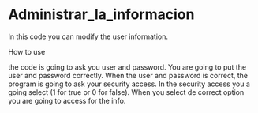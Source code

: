 # Administrar_la_informacion

In this code you can modify the user information.

How to use 

the code is going to ask you user and password.
You are going to put the user and password correctly.
When the user and password is correct, the program is going to ask your security access.
In the security access you a going select (1 for true or 0 for false).
When you select de correct option you are going to access for the info.
